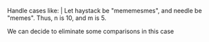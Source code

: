 Handle cases like:
| Let haystack be "mememesmes", and needle be "memes". Thus, n is 10, and m is 5.

We can decide to eliminate some comparisons in this case
